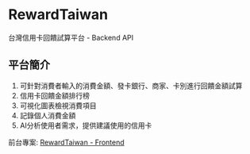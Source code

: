 # RewardTaiwan
台灣信用卡回饋試算平台 - Backend API

## 平台簡介
1. 可針對消費者輸入的消費金額、發卡銀行、商家、卡別進行回饋金額試算
2. 信用卡回饋金額排行榜
3. 可視化圖表檢視消費項目
4. 記錄個人消費金額
5. AI分析使用者需求，提供建議使用的信用卡

前台專案: [RewardTaiwan - Frontend](https://github.com/Grasseed/RewardTaiwan_Frontend)
